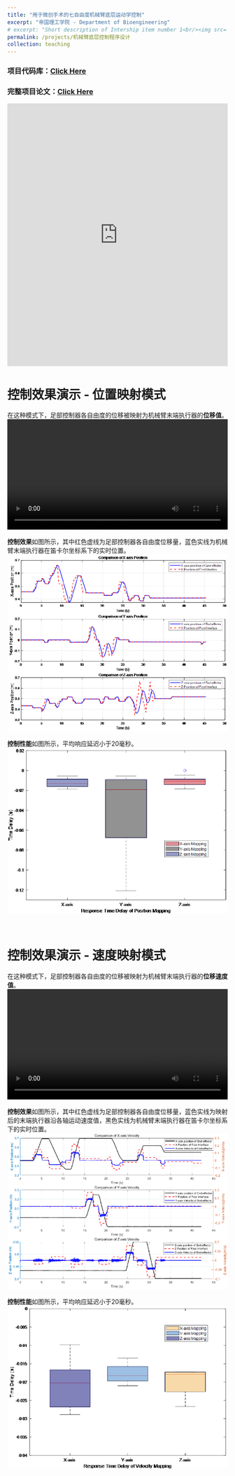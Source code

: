 ```yaml
---
title: "用于微创手术的七自由度机械臂底层运动学控制"
excerpt: "帝国理工学院 - Department of Bioengineering"
# excerpt: "Short description of Intership item number 1<br/><img src='/images/500x300.png'>"
permalink: /projects/机械臂底层控制程序设计
collection: teaching
---
```



### 项目代码库：[Click Here](https://github.com/Miracle-Han/Robotic-assistant-for-microsurgery)

### 完整项目论文：[Click Here](https://miracle-han.com/files/Low_Level_Control_of_Kinova_Gen3_Using_a_Foot_Interface__System_Control_Performance.pdf)   

<iframe src="https://docs.google.com/viewer?url=https://github.com/Miracle-Han/Miracle-Han.github.io/raw/master/files/Low_Level_Control_of_Kinova_Gen3_Using_a_Foot_Interface__System_Control_Performance.pdf&embedded=true" style="width:100%; height:600px;" frameborder="0"></iframe>

<br>

# 控制效果演示 - 位置映射模式
在这种模式下，足部控制器各自由度的位移被映射为机械臂末端执行器的**位移值**。
<video style="width: 100%; height: auto;" controls>
    <source src="/images/Project/Intership_arm/Position_mapping.mp4" type="video/mp4">
</video>

**控制效果**如图所示，其中红色虚线为足部控制器各自由度位移量，蓝色实线为机械臂末端执行器在笛卡尔坐标系下的实时位置。
<br/><img src='/images/Project/Intership_arm/P_result.jpg'>

**控制性能**如图所示，平均响应延迟小于20毫秒。
<br/><img src='/images/Project/Intership_arm/P_timedelay.jpg'>

<br>

# 控制效果演示 - 速度映射模式
在这种模式下，足部控制器各自由度的位移被映射为机械臂末端执行器的**位移速度值**。
<video style="width: 100%; height: auto;" controls>
    <source src="/images/Project/Intership_arm/Velocity_mapping.mp4" type="video/mp4">
</video>

**控制效果**如图所示，其中红色虚线为足部控制器各自由度位移量，蓝色实线为映射后的末端执行器沿各轴运动速度值，黑色实线为机械臂末端执行器在笛卡尔坐标系下的实时位置。
<br/><img src='/images/Project/Intership_arm/V_result.jpg'>

**控制性能**如图所示，平均响应延迟小于20毫秒。
<br/><img src='/images/Project/Intership_arm/V_timedelay.jpg'>

